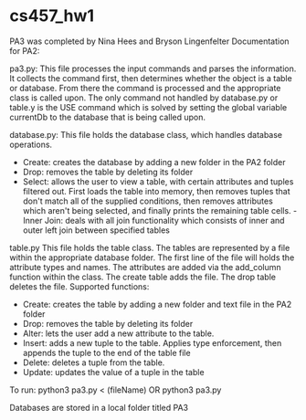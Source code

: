 # cs457_hw1
PA3 was completed by Nina Hees and Bryson Lingenfelter
Documentation for PA2:

pa3.py:
This file processes the input commands and parses the information. It collects the command first, then determines whether the object is a table or database. From there the command is processed and the appropriate class is called upon. The only command not handled by database.py or table.y is the USE command which is solved by setting the global variable currentDb to the database that is being called upon.

database.py:
This file holds the database class, which handles database operations.
- Create: creates the database by adding a new folder in the PA2 folder
- Drop: removes the table by deleting its folder
- Select: allows the user to view a table, with certain attributes and tuples filtered out. First loads the table into memory, then removes tuples that don't match all of the supplied conditions, then removes attributes which aren't being selected, and finally prints the remaining table cells.
-Inner Join: deals with all join functionality which consists of inner and outer left join between specified tables

table.py
This file holds the table class. The tables are represented by a file within the appropriate database folder. The first line of the file will holds the attribute types and names. The attributes are added via the add_column function within the class. The create table adds the file. The drop table deletes the file.
Supported functions:
- Create: creates the table by adding a new folder and text file in the PA2 folder
- Drop: removes the table by deleting its folder
- Alter: lets the user add a new attribute to the table.
- Insert: adds a new tuple to the table. Applies type enforcement, then appends the tuple to the end of the table file
- Delete: deletes a tuple from the table.
- Update: updates the value of a tuple in the table

To run: python3 pa3.py < (fileName) OR
        python3 pa3.py

Databases are stored in a local folder titled PA3
